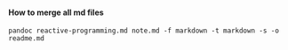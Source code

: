 #### How to merge all md files

`pandoc reactive-programming.md note.md -f markdown -t markdown -s -o readme.md`
